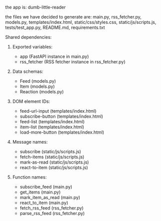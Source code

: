 the app is: dumb-little-reader

the files we have decided to generate are: main.py, rss_fetcher.py, models.py, templates/index.html, static/css/styles.css, static/js/scripts.js, tests/test_app.py, README.md, requirements.txt

Shared dependencies:

1. Exported variables:
   - app (FastAPI instance in main.py)
   - rss_fetcher (RSS fetcher instance in rss_fetcher.py)

2. Data schemas:
   - Feed (models.py)
   - Item (models.py)
   - Reaction (models.py)

3. DOM element IDs:
   - feed-url-input (templates/index.html)
   - subscribe-button (templates/index.html)
   - feed-list (templates/index.html)
   - item-list (templates/index.html)
   - load-more-button (templates/index.html)

4. Message names:
   - subscribe (static/js/scripts.js)
   - fetch-items (static/js/scripts.js)
   - mark-as-read (static/js/scripts.js)
   - react-to-item (static/js/scripts.js)

5. Function names:
   - subscribe_feed (main.py)
   - get_items (main.py)
   - mark_item_as_read (main.py)
   - react_to_item (main.py)
   - fetch_rss_feed (rss_fetcher.py)
   - parse_rss_feed (rss_fetcher.py)